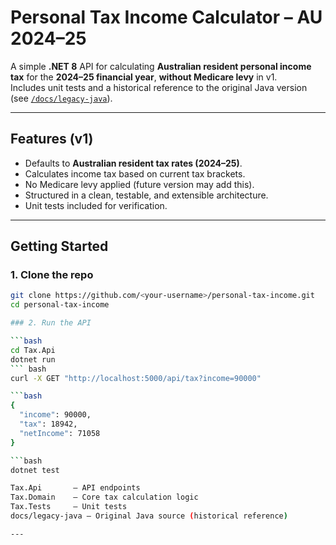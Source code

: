 # Personal Tax Income Calculator – AU 2024–25

A simple **.NET 8** API for calculating **Australian resident personal income tax** for the **2024–25 financial year**, **without Medicare levy** in v1.  
Includes unit tests and a historical reference to the original Java version (see [`/docs/legacy-java`](docs/legacy-java)).

---

## Features (v1)
- Defaults to **Australian resident tax rates (2024–25)**.
- Calculates income tax based on current tax brackets.
- No Medicare levy applied (future version may add this).
- Structured in a clean, testable, and extensible architecture.
- Unit tests included for verification.

---

## Getting Started

### 1. Clone the repo
```bash
git clone https://github.com/<your-username>/personal-tax-income.git
cd personal-tax-income

### 2. Run the API

```bash
cd Tax.Api
dotnet run
``` bash
curl -X GET "http://localhost:5000/api/tax?income=90000"

```bash
{
  "income": 90000,
  "tax": 18942,
  "netIncome": 71058
}

```bash
dotnet test

Tax.Api       – API endpoints
Tax.Domain    – Core tax calculation logic
Tax.Tests     – Unit tests
docs/legacy-java – Original Java source (historical reference)

---





